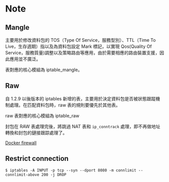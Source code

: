 # Note

## Mangle

主要用於修改資料包的 TOS（Type Of Service，服務型別）、TTL（Time To Live，生存週期）指以及為資料包設定 Mark 標記，以實現 Qos(Quality Of Service，服務質量)調整以及策略路由等應用，由於需要相應的路由裝置支援，因此應用並不廣泛。

表對應的核心模組為 iptable_mangle。

## Raw

自 1.2.9 以後版本的 iptables 新增的表，主要用於決定資料包是否被狀態跟蹤機制處理。在匹配資料包時，raw 表的規則要優先於其他表。

raw 表對應的核心模組為 iptable_raw

封包在 RAW 表處理完後，將跳過 NAT 表和 `ip_conntrack` 處理，即不再做地址轉換和封包的鏈接跟踪處理了。


[Docker firewall](https://blog.csdn.net/taiyangdao/article/details/88844558)


## Restrict connection

```
$ iptables -A INPUT -p tcp --syn --dport 8080 -m connlimit --connlimit-above 200 -j DROP
```

